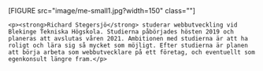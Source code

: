 <div class="author-byline">
    [FIGURE src="image/me-small1.jpg?width=150" class=""]

    <p><strong>Richard Stegersjö</strong> studerar webbutveckling vid Blekinge Tekniska Högskola. Studierna påbörjades hösten 2019 och planeras att avslutas våren 2021. Ambitionen med studierna är att ha roligt och lära sig så mycket som möjligt. Efter studierna är planen att börja arbeta som webbutvecklare på ett företag, och eventuellt som egenkonsult längre fram.</p>
</div>
